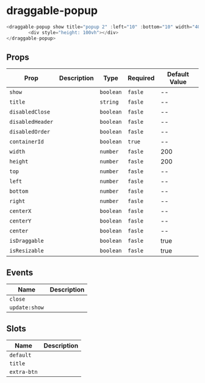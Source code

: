 # draggable-popup

```js
<draggable-popup show title="popup 2" :left="10" :bottom="10" width="400">
        <div style="height: 100vh"></div>
</draggable-popup>
```

## Props

| Prop             | Description | Type      | Required | Default Value |
| ---------------- | ----------- | --------- | -------- | ------------- |
| `show`           |             | `boolean` | `fasle`  | --            |
| `title`          |             | `string`  | `fasle`  | --            |
| `disabledClose`  |             | `boolean` | `fasle`  | --            |
| `disabledHeader` |             | `boolean` | `fasle`  | --            |
| `disabledOrder`  |             | `boolean` | `fasle`  | --            |
| `containerId`    |             | `boolean` | `true`   | --            |
| `width`          |             | `number`  | `fasle`  | 200           |
| `height`         |             | `number`  | `fasle`  | 200           |
| `top`            |             | `number`  | `fasle`  | --            |
| `left`           |             | `number`  | `fasle`  | --            |
| `bottom`         |             | `number`  | `fasle`  | --            |
| `right`          |             | `number`  | `fasle`  | --            |
| `centerX`        |             | `boolean` | `fasle`  | --            |
| `centerY`        |             | `boolean` | `fasle`  | --            |
| `center`         |             | `boolean` | `fasle`  | --            |
| `isDraggable`    |             | `boolean` | `fasle`  | true          |
| `isResizable`    |             | `boolean` | `fasle`  | true          |

## Events

| Name          | Description |
| ------------- | ----------- |
| `close`       |             |
| `update:show` |             |

## Slots

| Name        | Description |
| ----------- | ----------- |
| `default`   |             |
| `title`     |             |
| `extra-btn` |             |
